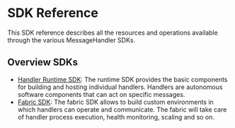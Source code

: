 # SDK Reference

This SDK reference describes all the resources and operations available through the various MessageHandler SDKs. 

## Overview SDKs

* [Handler Runtime SDK](/documentation/sdk/runtime): The runtime SDK provides the basic components for building and hosting individual handlers. Handlers are autonomous software components that can act on specific messages.
* [Fabric SDK](/documentation/sdk/fabric): The fabric SDK allows to build custom environments in which handlers can operate and communicate. The fabric will take care of handler process execution, health monitoring, scaling and so on.
